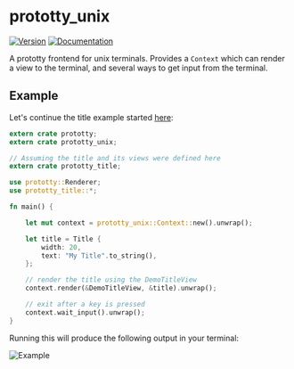 # prototty\_unix

[![Version](https://img.shields.io/crates/v/prototty_unix.svg)](https://crates.io/crates/prototty_unix)
[![Documentation](https://docs.rs/prototty_unix/badge.svg)](https://docs.rs/prototty_unix)

A prototty frontend for unix terminals. Provides a `Context` which can render a
view to the terminal, and several ways to get input from the terminal.

## Example

Let's continue the title example started
[here](https://github.com/stevebob/prototty/tree/master/prototty#example):

```rust
extern crate prototty;
extern crate prototty_unix;

// Assuming the title and its views were defined here
extern crate prototty_title;

use prototty::Renderer;
use prototty_title::*;

fn main() {

    let mut context = prototty_unix::Context::new().unwrap();

    let title = Title {
        width: 20,
        text: "My Title".to_string(),
    };

    // render the title using the DemoTitleView
    context.render(&DemoTitleView, &title).unwrap();

    // exit after a key is pressed
    context.wait_input().unwrap();
}
```

Running this will produce the following output in your terminal:

![Example](https://github.com/stevebob/prototty/blob/master/unix/example.png)
